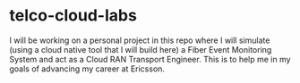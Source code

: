 # telco-cloud-labs
I will be working on a personal project in this repo where I will simulate (using a cloud native tool that I will build here) a Fiber Event Monitoring System and act as a Cloud RAN Transport Engineer. This is to help me in my goals of advancing my career at Ericsson.

